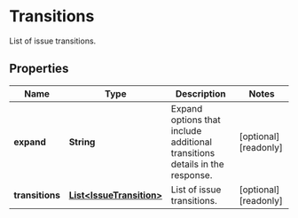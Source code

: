 

# Transitions

List of issue transitions.
## Properties

Name | Type | Description | Notes
------------ | ------------- | ------------- | -------------
**expand** | **String** | Expand options that include additional transitions details in the response. |  [optional] [readonly]
**transitions** | [**List&lt;IssueTransition&gt;**](IssueTransition.md) | List of issue transitions. |  [optional] [readonly]



